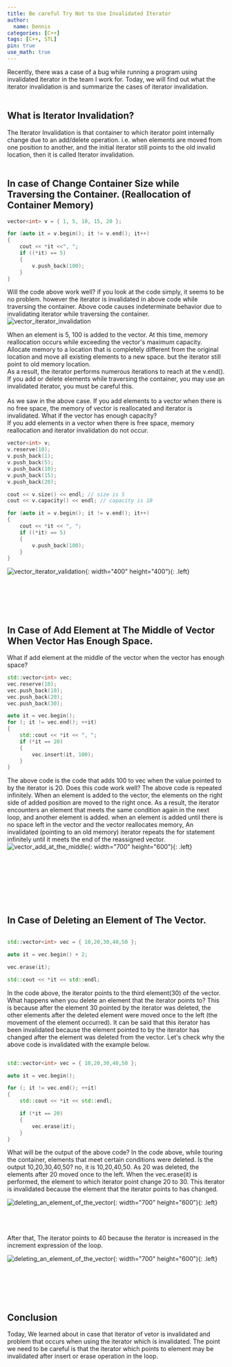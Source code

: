 ```yaml
---
title: Be careful Try Not to Use Invalidated Iterator
author:
  name: Dennis
categories: [C++]
tags: [C++, STL]
pin: true
use_math: true
---
```


Recently, there was a case of a bug while running a program using invalidated iterator in the team I work for.
Today, we will find out what the iterator invalidation is and summarize the cases of iterator invalidation.
<br><br>

<h2>What is Iterator Invalidation?</h2>
The Iterator Invalidation is that  container to which iterator point internally change due to an add/delete operation. i.e. when elements are moved from one position to another, and the initial iterator still points to the old invalid location, then it is called Iterator invalidation.<br><br>


<h2>In case of Change Container Size while Traversing the Container. (Reallocation of Container Memory)</h2>

```cpp
vector<int> v = { 1, 5, 10, 15, 20 };

for (auto it = v.begin(); it != v.end(); it++) 
{ 
    cout << *it <<", "; 
    if ((*it) == 5) 
    { 
        v.push_back(100); 
    } 
}
```

Will the code above work well? if you look at the code simply, it seems to be no problem.
however the iterator is invalidated in above code while traversing the container. Above code causes indeterminate behavior due to invalidating iterator while traversing the container.
![vector_iterator_invalidation]({{site.url}}/assets/img/2023-09-10-Be-careful-Try-Not-to-Use-Invalidated-Iterator/vector_iterator_invalidation.png)

When an element is 5, 100 is added to the vector. At this time, memory reallocation occurs while exceeding the vector's maximum capacity. Allocate memory to a location that is completely different from the original location and move all existing elements to a new space. but the iterator still point to old memory location.<br>
As a result, the iterator performs numerous iterations to reach at the v.end(). If you add or delete elements while traversing the container, you may use an invalidated iterator, you must be careful this.<br><br>
As we saw in the above case. If you add elements to a vector when there is no free space, the memory of vector is reallocated and iterator is invalidated. What if the vector has enough capacity?<br>
If you add elements in a vector when there is free space, memory reallocation and iterator invalidation do not occur. 

```cpp
vector<int> v;
v.reserve(10);
v.push_back(1);
v.push_back(5);
v.push_back(10);
v.push_back(15);
v.push_back(20);

cout << v.size() << endl; // size is 5 
cout << v.capacity() << endl; // capacity is 10 

for (auto it = v.begin(); it != v.end(); it++)
{
	cout << *it << ", ";
	if ((*it) == 5)
	{
		v.push_back(100);
	}
}
```

![vector_iterator_validation]({{site.url}}/assets/img/2023-09-10-Be-careful-Try-Not-to-Use-Invalidated-Iterator/vector_iterator_validation.png){: width="400" height="400"){: .left}<br><br><br><br><br><br>

<h2>In Case of Add Element at The Middle of Vector When Vector Has Enough Space.</h2>

What if  add element at the middle of the vector when the vector has enough space?

```cpp
std::vector<int> vec;
vec.reserve(10);
vec.push_back(10);
vec.push_back(20);
vec.push_back(30);

auto it = vec.begin();
for (; it != vec.end(); ++it)
{
	std::cout << *it << ", ";
	if (*it == 20)
	{
		vec.insert(it, 100);
	}
}
```

The above code is the code that adds 100 to vec when the value pointed to by the iterator is 20. Does this code work well? The above code is repeated infinitely. When an element is added to the vector, the elements on the right side of added position are moved to the right once. As a result, the iterator encounters an element that meets the same condition again in the next loop, and another element is added. when an element is added until there is no space left in the vector and the vector reallocates memory,
An invalidated (pointing to an old memory) iterator repeats the for statement infinitely until it meets the end of the reassigned vector.
![vector_add_at_the_middle]({{site.url}}/assets/img/2023-09-10-Be-careful-Try-Not-to-Use-Invalidated-Iterator/vector_add_at_the_middle.png){: width="700" height="600"){: .left}<br><br><br><br><br><br><br><br>

<h2>In Case of Deleting an Element of The Vector.</h2>

```cpp

std::vector<int> vec = { 10,20,30,40,50 };

auto it = vec.begin() + 2;

vec.erase(it);

std::cout << *it << std::endl;

```

In the code above, the iterator points to the third element(30) of the vector. What happens when you delete an element that the iterator points to? This is because after the element 30 pointed by the iterator was deleted, the other elements after the deleted element were moved once to the left (the movement of the element occurred). It can be said that this iterator has been invalidated because the element pointed to by the iterator has changed after the element was deleted from the vector.
Let's check why the above code is invalidated with the example below.

```cpp

std::vector<int> vec = { 10,20,30,40,50 };

auto it = vec.begin();

for (; it != vec.end(); ++it) 
{ 
	std::cout << *it << std::endl;

	if (*it == 20) 
	{ 
		vec.erase(it); 
	} 
}

```

What will be the output of the above code? In the code above, while touring the container, elements that meet certain conditions were deleted. Is the output 10,20,30,40,50? no, it is 10,20,40,50.
As 20 was deleted, the elements after 20 moved once to the left.
When the vec.erase(it)  is performed, the element to which iterator point change 20 to 30. This iterator is invalidated because the element that the iterator points to has changed.

![deleting_an_element_of_the_vector]({{site.url}}/assets/img/2023-09-10-Be-careful-Try-Not-to-Use-Invalidated-Iterator/deleting_an_element_of_the_vector.png){: width="700" height="600"){: .left}<br><br><br><br>

After that, The iterator points to 40 because the iterator is increased in the increment expression of the loop.

![deleting_an_element_of_the_vector]({{site.url}}/assets/img/2023-09-10-Be-careful-Try-Not-to-Use-Invalidated-Iterator/deleting_an_element_of_the_vector_2.png){: width="700" height="600"){: .left}<br><br><br><br><br><br>


<h2> Conclusion </h2>
Today, We learned about in case that iterator of vetor is invalidated and problem that occurs when using the iterator which is invalidated.
The point we need to be careful is that the iterator which points to element may be invalidated after insert or erase operation in the loop.